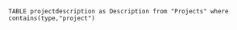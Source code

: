 ```dataview
TABLE projectdescription as Description from "Projects" where contains(type,"project")
```
